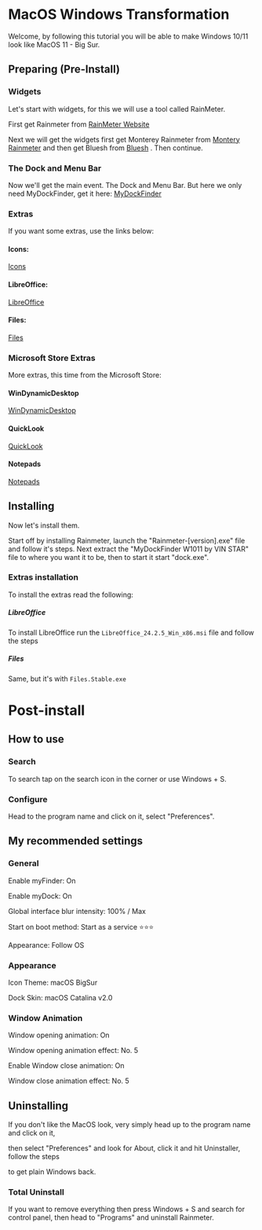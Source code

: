 # MacOS Windows Transformation
Welcome, by following this tutorial you will be able to make Windows 10/11 look like MacOS 11 - Big Sur.

## Preparing (Pre-Install)
### Widgets
Let's start with widgets, for this
we will use a tool called
RainMeter.
 
First get Rainmeter from
[RainMeter Website](https://www.rainmeter.net)

Next we will get the widgets
first get Monterey Rainmeter from
[Montery Rainmeter](https://shorturl.at/nkZvZ)
and then get Bluesh from
[Bluesh](https://shorturl.at/wVLgg)
. Then continue.

### The Dock and Menu Bar
Now we'll get the main event. The Dock and Menu Bar.
But here we only need MyDockFinder, get it here:
[MyDockFinder](https://www.mediafire.com/file/r4te70vpe9td4fk/MyDockFinder_W1011_by_VIN_STAR.zip/file)

### Extras
If you want some extras, use the links below:

#### Icons:

[Icons](https://drive.google.com/drive/folders/1HxRZWZaEr9sp5wB0emi2tVVh_aXZUAiu?usp=drive_link)

#### LibreOffice:

[LibreOffice](https://www.mirrorservice.org/sites/download.documentfoundation.org/tdf/libreoffice/stable/24.2.5/win/x86/LibreOffice_24.2.5_Win_x86.msi)

#### Files:

[Files](https://cdn.files.community/files/download/Files.Stable.exe)

### Microsoft Store Extras
More extras, this time from the Microsoft Store:

#### WinDynamicDesktop
[WinDynamicDesktop](https://apps.microsoft.com/detail/9nm8n7dq3z5f?hl=en-UK&gl=UK)

#### QuickLook
[QuickLook](https://apps.microsoft.com/detail/9nv4bs3l1h4s?hl=en-UK&gl=UK)

#### Notepads
[Notepads](https://apps.microsoft.com/detail/9nhl4nsc67wm?rtc=1&hl=en-gb&gl=GB)

## Installing

Now let's install them. 

Start off by installing Rainmeter, launch the "Rainmeter-[version].exe" file and follow it's steps. Next extract the "MyDockFinder W1011 by VIN STAR" file to where you want it to be, then to start it start "dock.exe".

### Extras installation
To install the extras read the following:

##### LibreOffice
To install LibreOffice run the `LibreOffice_24.2.5_Win_x86.msi` file and follow the steps

##### Files
Same, but it's with `Files.Stable.exe`

# Post-install

## How to use
### Search
To search tap on the search icon in the corner or use Windows + S.
### Configure
Head to the program name and click on it, select "Preferences".

## My recommended settings

### General
 Enable myFinder: On
 
 Enable myDock: On
  
 Global interface blur intensity: 100% / Max
 
 Start on boot method: Start as a service ⭐⭐⭐
 
 Appearance: Follow OS
### Appearance
Icon Theme: macOS BigSur

Dock Skin: macOS Catalina v2.0
### Window Animation
Window opening animation: On

Window opening animation effect: No. 5

Enable Window close animation: On

Window close animation effect: No. 5

## Uninstalling
If you don't like the MacOS look, very simply head up to the program name and click on it,

then select "Preferences" and look for About, click it and hit Uninstaller, follow the steps

to get plain Windows back.

### Total Uninstall
If you want to remove everything then press Windows + S and search for control panel, then head to "Programs" and uninstall Rainmeter.
